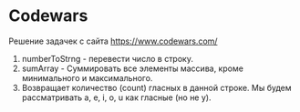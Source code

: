 # Codewars
Решение задачек с сайта https://www.codewars.com/

1. numberToStrng - перевести число в строку.
2. sumArray - Суммировать все элементы массива, кроме минимального и максимального.
3. Возвращает количество (count) гласных в данной строке. Мы будем рассматривать a, e, i, o, u как гласные (но не y).
